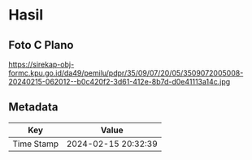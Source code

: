# Hasil

## Foto C Plano

https://sirekap-obj-formc.kpu.go.id/da49/pemilu/pdpr/35/09/07/20/05/3509072005008-20240215-062012--b0c420f2-3d61-412e-8b7d-d0e41113a14c.jpg


## Metadata

| Key        | Value               |
| ---------- | ------------------- |
| Time Stamp | 2024-02-15 20:32:39 |



